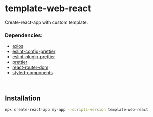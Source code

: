 # template-web-react

Create-react-app with custom template.

### Dependencies:

- [axios](https://www.github.com/axios/axios)
- [eslint-config-prettier](https://github.com/prettier/eslint-config-prettier)
- [eslint-plugin-prettier](https://github.com/prettier/eslint-plugin-prettier)
- [prettier](https://github.com/prettier/prettier)
- [react-router-dom](https://github.com/ReactTraining/react-router#readme)
- [styled-components](https://github.com/styled-components/styled-components)

 <br>

## Installation

```sh
npx create-react-app my-app --scripts-version template-web-react
```
